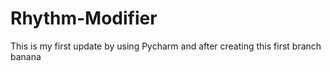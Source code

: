 # Rhythm-Modifier

This is my first update by using Pycharm and after creating this first branch banana